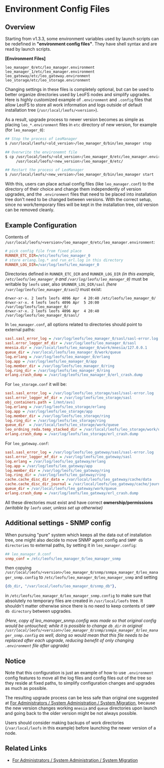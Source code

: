 # Environment Config Files
## Overview

Starting from v1.3.3, some environment variables used by launch scripts can be redefined in
**"environment config files"**. They have shell syntax and are read by launch scripts.

**[Environment Files]**

```
leo_manager_0/etc/leo_manager.environment
leo_manager_1/etc/leo_manager.environment
leo_gateway/etc/leo_gateway.environment
leo_storage/etc/leo_storage.environment
```

Changing settings in these files is completely optional, but can be used to better organize directories used by LeoFS nodes and simplify upgrades. Here is highly customized example of `.environment` and `.config` files that allow LeoFS to store all work information and logs outside of default installation tree (`/usr/local/leofs/<version>`).

As a result, upgrade process to newer version becomes as simple as placing `leo_*.environment` files in `etc` directory of new version, for example (for `leo_manager_0`):

```bash
## Stop the process of LeoManager
$ /usr/local/leofs/<old_version>/leo_manager_0/bin/leo_manager stop

## Overwrite the environemnt file
$ cp /usr/local/leofs/<old_version>/leo_manager_0/etc/leo_manager.environment \
     /usr/local/leofs/<new_version>/leo_manager_0/etc/

## Restart the process of LeoManager
$ /usr/local/leofs/<new_version>/leo_manager_0/bin/leo_manager start
```

With this, users can place actual config files (like `leo_manager.conf`) to the directory of their choice and change them independently of version upgrades, and the `.environment` files that need to be placed into installation tree don't need to be changed between versions. With the correct setup, since no work/temporary files will be kept in the installation tree, old version can be removed cleanly.


## Example Configuration

Contents of `/usr/local/leofs/<version>/leo_manager_0/etc/leo_manager.environment`:

```ini
# pick config file from fixed place
RUNNER_ETC_DIR=/etc/leofs/leo_manager_0
# store erlang.log.* and run_erl.log in this directory
RUNNER_LOG_DIR=/var/log/leofs/leo_manager_0
```

Directories defined in `RUNNER_ETC_DIR` and `RUNNER_LOG_DIR` *(in this example, `/etc/leofs/leo_manager_0` and `/var/log/leofs/leo_manager_0`)* must be writable by `leofs` user, also `$RUNNER_LOG_DIR/sasl` *(here `/var/log/leofs/leo_manager_0/sasl`)* must exist:

```
drwxr-xr-x. 2 leofs leofs 4096 Apr  4 20:40 /etc/leofs/leo_manager_0/
drwxr-xr-x. 4 leofs leofs 4096 Apr  5 20:00 /var/log/leofs/leo_manager_0/
drwxr-xr-x. 2 leofs leofs 4096 Apr  4 20:40 /var/log/leofs/leo_manager_0/sasl/
```

In `leo_manager.conf`, all options related to directories should point to external paths:

```ini
sasl.sasl_error_log = /var/log/leofs/leo_manager_0/sasl/sasl-error.log
sasl.error_logger_mf_dir = /var/log/leofs/leo_manager_0/sasl
mnesia.dir = /var/local/leofs/leo_manager_0/work/mnesia/127.0.0.1
queue_dir = /var/local/leofs/leo_manager_0/work/queue
log.erlang = /var/log/leofs/leo_manager_0/erlang
log.app = /var/log/leofs/leo_manager_0/app
log.member_dir = /var/log/leofs/leo_manager_0/ring
log.ring_dir = /var/log/leofs/leo_manager_0/ring
erlang.crash_dump = /var/log/leofs/leo_manager_0/erl_crash.dump
```

For `leo_storage.conf` it will be:

```ini
sasl.sasl_error_log = /var/log/leofs/leo_storage/sasl/sasl-error.log
sasl.error_logger_mf_dir = /var/log/leofs/leo_storage/sasl
obj_containers.path = [/mnt/avs]
log.erlang = /var/log/leofs/leo_storage/erlang
log.app = /var/log/leofs/leo_storage/app
log.member_dir = /var/log/leofs/leo_storage/ring
log.ring_dir = /var/log/leofs/leo_storage/ring
queue_dir  = /var/local/leofs/leo_storage/work/queue
leo_ordning_reda.temp_stacked_dir = /var/local/leofs/leo_storage/work/ord_reda/
erlang.crash_dump = /var/log/leofs/leo_storage/erl_crash.dump
```

For `leo_gateway.conf`:

```ini
sasl.sasl_error_log = /var/log/leofs/leo_gateway/sasl/sasl-error.log
sasl.error_logger_mf_dir = /var/log/leofs/leo_gateway/sasl
log.erlang = /var/log/leofs/leo_gateway/erlang
log.app = /var/log/leofs/leo_gateway/app
log.member_dir = /var/log/leofs/leo_gateway/ring
log.ring_dir = /var/log/leofs/leo_gateway/ring
cache.cache_disc_dir_data = /var/local/leofs/leo_gateway/cache/data
cache.cache_disc_dir_journal = /var/local/leofs/leo_gateway/cache/journal
queue_dir = /var/local/leofs/leo_gateway/work/queue
erlang.crash_dump = /var/log/leofs/leo_gateway/erl_crash.dump
```

All these directories must exist and have correct **ownership/permissions** *(writable by `leofs` user, unless set up otherwise)*


## Additional settings - SNMP config

When pursuing "pure" system which keeps all the data out of installation tree, one might also decide to move SNMP agent config and `SNMP db directories` to external paths, by setting it in `leo_manager.config`:

```ini
## leo_manager_0.conf
snmp_conf = /etc/leofs/leo_manager_0/leo_manager_snmp
```

then copying `/usr/local/leofs/<version>/leo_manager_0/snmp/snmpa_manager_0/leo_manager_snmp.config` to `/etc/leofs/leo_manager_0/leo_manager_snmp` and setting

```erlang
{db_dir, "/var/local/leofs/leo_manager_0/snmp_db"},
```

in `/etc/leofs/leo_manager_0/leo_manager_snmp.config` to make sure that absolutely no temporary files are created in `/usr/local/leofs` tree. It shouldn't matter otherwise since there is no need to keep contents of `SNMP db directory` between upgrades.

*(Here, copy of leo_manager_snmp.config was made so that original config would be untouched; while it is possible to change `db_dir` in original `/usr/local/leofs/<version>/leo_manager_0/snmp/snmpa_manager_0/leo_manager_snmp.config` as well, doing so would mean that this file needs to be replaced after each upgrade, reducing benefit of only changing `.environment` file after upgrade)*


## Notice

Note that this configuration is just an example of how to use `.environment` config features to move all the log files and config files out of the tree so they reside at fixed paths, to simplify configuration changes and upgrades as much as possible.

The resulting upgrade process can be less safe than original one suggested at [For Administrators / System Administration / System Migration](/admin/system_admin/migration.md), because the new version changes working `mnesia` and `queue` directories upon launch and going back to the older version might be not always possible.

Users should consider making backups of work directories (`/var/local/leofs` in this example) before launching the newer version of a node.


## Related Links

- [For Administrators / System Administration / System Migration](/admin/system_admin/migration.md)
